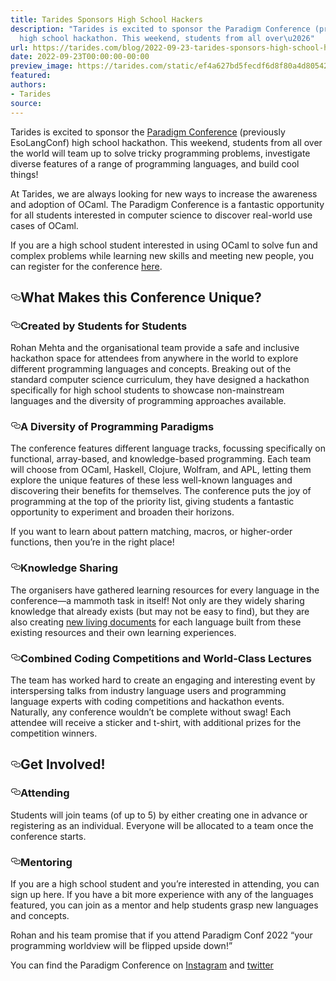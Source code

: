 ```yaml
---
title: Tarides Sponsors High School Hackers
description: "Tarides is excited to sponsor the Paradigm Conference (previously EsoLangConf)
  high school hackathon. This weekend, students from all over\u2026"
url: https://tarides.com/blog/2022-09-23-tarides-sponsors-high-school-hackers
date: 2022-09-23T00:00:00-00:00
preview_image: https://tarides.com/static/ef4a627bd5fecdf6d8f80a4d8054242a/b5854/sunset4paradigm.jpg
featured:
authors:
- Tarides
source:
---
```


<p>Tarides is excited to sponsor the <a href="https://esolangconf.com/">Paradigm Conference</a> (previously EsoLangConf) high school hackathon. This weekend, students from all over the world will team up to solve tricky programming problems, investigate diverse features of a range of programming languages, and build cool things!</p>
<p>At Tarides, we are always looking for new ways to increase the awareness and adoption of OCaml. The Paradigm Conference is a fantastic opportunity for all students interested in computer science to discover real-world use cases of OCaml.</p>
<p>If you are a high school student interested in using OCaml to solve fun and complex problems while learning new skills and meeting new people, you can register for the conference <a href="https://docs.google.com/forms/d/e/1FAIpQLSdEuny13Vb7n3tMiJ9r1Ci3OoRSWhlU3nO73gjDdmpZywVnKw/viewform">here</a>.</p>
<h2 style="position:relative;"><a href="https://tarides.com/feed.xml#what-makes-this-conference-unique" aria-label="what makes this conference unique permalink" class="anchor before"><svg aria-hidden="true" focusable="false" height="16" version="1.1" viewbox="0 0 16 16" width="16"><path fill-rule="evenodd" d="M4 9h1v1H4c-1.5 0-3-1.69-3-3.5S2.55 3 4 3h4c1.45 0 3 1.69 3 3.5 0 1.41-.91 2.72-2 3.25V8.59c.58-.45 1-1.27 1-2.09C10 5.22 8.98 4 8 4H4c-.98 0-2 1.22-2 2.5S3 9 4 9zm9-3h-1v1h1c1 0 2 1.22 2 2.5S13.98 12 13 12H9c-.98 0-2-1.22-2-2.5 0-.83.42-1.64 1-2.09V6.25c-1.09.53-2 1.84-2 3.25C6 11.31 7.55 13 9 13h4c1.45 0 3-1.69 3-3.5S14.5 6 13 6z"></path></svg></a>What Makes this Conference Unique?</h2>
<h3 style="position:relative;"><a href="https://tarides.com/feed.xml#created-by-students-for-students" aria-label="created by students for students permalink" class="anchor before"><svg aria-hidden="true" focusable="false" height="16" version="1.1" viewbox="0 0 16 16" width="16"><path fill-rule="evenodd" d="M4 9h1v1H4c-1.5 0-3-1.69-3-3.5S2.55 3 4 3h4c1.45 0 3 1.69 3 3.5 0 1.41-.91 2.72-2 3.25V8.59c.58-.45 1-1.27 1-2.09C10 5.22 8.98 4 8 4H4c-.98 0-2 1.22-2 2.5S3 9 4 9zm9-3h-1v1h1c1 0 2 1.22 2 2.5S13.98 12 13 12H9c-.98 0-2-1.22-2-2.5 0-.83.42-1.64 1-2.09V6.25c-1.09.53-2 1.84-2 3.25C6 11.31 7.55 13 9 13h4c1.45 0 3-1.69 3-3.5S14.5 6 13 6z"></path></svg></a>Created by Students for Students</h3>
<p>Rohan Mehta and the organisational team provide a safe and inclusive hackathon space for attendees from anywhere in the world to explore different programming languages and concepts. Breaking out of the standard computer science curriculum, they have designed a hackathon specifically for high school students to showcase non-mainstream languages and the diversity of programming approaches available.</p>
<h3 style="position:relative;"><a href="https://tarides.com/feed.xml#a-diversity-of-programming-paradigms" aria-label="a diversity of programming paradigms permalink" class="anchor before"><svg aria-hidden="true" focusable="false" height="16" version="1.1" viewbox="0 0 16 16" width="16"><path fill-rule="evenodd" d="M4 9h1v1H4c-1.5 0-3-1.69-3-3.5S2.55 3 4 3h4c1.45 0 3 1.69 3 3.5 0 1.41-.91 2.72-2 3.25V8.59c.58-.45 1-1.27 1-2.09C10 5.22 8.98 4 8 4H4c-.98 0-2 1.22-2 2.5S3 9 4 9zm9-3h-1v1h1c1 0 2 1.22 2 2.5S13.98 12 13 12H9c-.98 0-2-1.22-2-2.5 0-.83.42-1.64 1-2.09V6.25c-1.09.53-2 1.84-2 3.25C6 11.31 7.55 13 9 13h4c1.45 0 3-1.69 3-3.5S14.5 6 13 6z"></path></svg></a>A Diversity of Programming Paradigms</h3>
<p>The conference features different language tracks, focussing specifically on functional, array-based, and knowledge-based programming. Each team will choose from OCaml, Haskell, Clojure, Wolfram, and APL, letting them explore the unique features of these less well-known languages and discovering their benefits for themselves. The conference puts the joy of programming at the top of the priority list, giving students a fantastic opportunity to experiment and broaden their horizons.</p>
<p>If you want to learn about pattern matching, macros, or higher-order functions, then you&rsquo;re in the right place!</p>
<h3 style="position:relative;"><a href="https://tarides.com/feed.xml#knowledge-sharing" aria-label="knowledge sharing permalink" class="anchor before"><svg aria-hidden="true" focusable="false" height="16" version="1.1" viewbox="0 0 16 16" width="16"><path fill-rule="evenodd" d="M4 9h1v1H4c-1.5 0-3-1.69-3-3.5S2.55 3 4 3h4c1.45 0 3 1.69 3 3.5 0 1.41-.91 2.72-2 3.25V8.59c.58-.45 1-1.27 1-2.09C10 5.22 8.98 4 8 4H4c-.98 0-2 1.22-2 2.5S3 9 4 9zm9-3h-1v1h1c1 0 2 1.22 2 2.5S13.98 12 13 12H9c-.98 0-2-1.22-2-2.5 0-.83.42-1.64 1-2.09V6.25c-1.09.53-2 1.84-2 3.25C6 11.31 7.55 13 9 13h4c1.45 0 3-1.69 3-3.5S14.5 6 13 6z"></path></svg></a>Knowledge Sharing</h3>
<p>The organisers have gathered learning resources for every language in the conference&mdash;a mammoth task in itself! Not only are they widely sharing knowledge that already exists (but may not be easy to find), but they are also creating <a href="https://docs.google.com/document/d/e/2PACX-1vRtBufinbvANjQUMJrFdKyQ0VhsICM6QJ5K040MswBFMqGxuIGDrgLYsDLT-4txw1ZkVd-AJ0LCjCCo/pub?urp=gmail_link">new living documents</a> for each language built from these existing resources and their own learning experiences.</p>
<h3 style="position:relative;"><a href="https://tarides.com/feed.xml#combined-coding-competitions-and-world-class-lectures" aria-label="combined coding competitions and world class lectures permalink" class="anchor before"><svg aria-hidden="true" focusable="false" height="16" version="1.1" viewbox="0 0 16 16" width="16"><path fill-rule="evenodd" d="M4 9h1v1H4c-1.5 0-3-1.69-3-3.5S2.55 3 4 3h4c1.45 0 3 1.69 3 3.5 0 1.41-.91 2.72-2 3.25V8.59c.58-.45 1-1.27 1-2.09C10 5.22 8.98 4 8 4H4c-.98 0-2 1.22-2 2.5S3 9 4 9zm9-3h-1v1h1c1 0 2 1.22 2 2.5S13.98 12 13 12H9c-.98 0-2-1.22-2-2.5 0-.83.42-1.64 1-2.09V6.25c-1.09.53-2 1.84-2 3.25C6 11.31 7.55 13 9 13h4c1.45 0 3-1.69 3-3.5S14.5 6 13 6z"></path></svg></a>Combined Coding Competitions and World-Class Lectures</h3>
<p>The team has worked hard to create an engaging and interesting event by interspersing talks from industry language users and programming language experts with coding competitions and hackathon events. Naturally, any conference wouldn&rsquo;t be complete without swag! Each attendee will receive a sticker and t-shirt, with additional prizes for the competition winners.</p>
<h2 style="position:relative;"><a href="https://tarides.com/feed.xml#get-involved" aria-label="get involved permalink" class="anchor before"><svg aria-hidden="true" focusable="false" height="16" version="1.1" viewbox="0 0 16 16" width="16"><path fill-rule="evenodd" d="M4 9h1v1H4c-1.5 0-3-1.69-3-3.5S2.55 3 4 3h4c1.45 0 3 1.69 3 3.5 0 1.41-.91 2.72-2 3.25V8.59c.58-.45 1-1.27 1-2.09C10 5.22 8.98 4 8 4H4c-.98 0-2 1.22-2 2.5S3 9 4 9zm9-3h-1v1h1c1 0 2 1.22 2 2.5S13.98 12 13 12H9c-.98 0-2-1.22-2-2.5 0-.83.42-1.64 1-2.09V6.25c-1.09.53-2 1.84-2 3.25C6 11.31 7.55 13 9 13h4c1.45 0 3-1.69 3-3.5S14.5 6 13 6z"></path></svg></a>Get Involved!</h2>
<h3 style="position:relative;"><a href="https://tarides.com/feed.xml#attending" aria-label="attending permalink" class="anchor before"><svg aria-hidden="true" focusable="false" height="16" version="1.1" viewbox="0 0 16 16" width="16"><path fill-rule="evenodd" d="M4 9h1v1H4c-1.5 0-3-1.69-3-3.5S2.55 3 4 3h4c1.45 0 3 1.69 3 3.5 0 1.41-.91 2.72-2 3.25V8.59c.58-.45 1-1.27 1-2.09C10 5.22 8.98 4 8 4H4c-.98 0-2 1.22-2 2.5S3 9 4 9zm9-3h-1v1h1c1 0 2 1.22 2 2.5S13.98 12 13 12H9c-.98 0-2-1.22-2-2.5 0-.83.42-1.64 1-2.09V6.25c-1.09.53-2 1.84-2 3.25C6 11.31 7.55 13 9 13h4c1.45 0 3-1.69 3-3.5S14.5 6 13 6z"></path></svg></a>Attending</h3>
<p>Students will join teams (of up to 5) by either creating one in advance or registering as an individual. Everyone will be allocated to a team once the conference starts.</p>
<h3 style="position:relative;"><a href="https://tarides.com/feed.xml#mentoring" aria-label="mentoring permalink" class="anchor before"><svg aria-hidden="true" focusable="false" height="16" version="1.1" viewbox="0 0 16 16" width="16"><path fill-rule="evenodd" d="M4 9h1v1H4c-1.5 0-3-1.69-3-3.5S2.55 3 4 3h4c1.45 0 3 1.69 3 3.5 0 1.41-.91 2.72-2 3.25V8.59c.58-.45 1-1.27 1-2.09C10 5.22 8.98 4 8 4H4c-.98 0-2 1.22-2 2.5S3 9 4 9zm9-3h-1v1h1c1 0 2 1.22 2 2.5S13.98 12 13 12H9c-.98 0-2-1.22-2-2.5 0-.83.42-1.64 1-2.09V6.25c-1.09.53-2 1.84-2 3.25C6 11.31 7.55 13 9 13h4c1.45 0 3-1.69 3-3.5S14.5 6 13 6z"></path></svg></a>Mentoring</h3>
<p>If you are a high school student and you&rsquo;re interested in attending, you can sign up here. If you have a bit more experience with any of the languages featured, you can join as a mentor and help students grasp new languages and concepts.</p>
<p>Rohan and his team promise that if you attend Paradigm Conf 2022 &ldquo;your programming worldview will be flipped upside down!&rdquo;</p>
<p>You can find the Paradigm Conference on <a href="https://www.instagram.com/esolangconf/">Instagram</a> and <a href="https://twitter.com/EsolangT">twitter</a></p>
